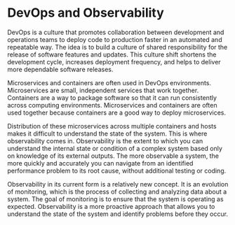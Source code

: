 # DevOps and Observability

DevOps is a culture that promotes collaboration between development and operations teams
to deploy code to production faster in an automated and repeatable way. The idea is to
build a culture of shared responsibility for the release of software features and
updates. This culture shift shortens the development cycle, increases deployment
frequency, and helps to deliver more dependable software releases.

Microservices and containers are often used in DevOps environments. Microservices are
small, independent services that work together. Containers are a way to package software
so that it can run consistently across computing environments. Microservices and
containers are often used together because containers are a good way to deploy
microservices.

Distribution of these microservices across multiple containers and hosts makes it
difficult to understand the state of the system. This is where observability comes in.
Observability is the extent to which you can understand the internal state or condition
of a complex system based only on knowledge of its external outputs. The more observable
a system, the more quickly and accurately you can navigate from an identified performance
problem to its root cause, without additional testing or coding.

Observability in its current form is a relatively new concept. It is an evolution of
monitoring, which is the process of collecting and analyzing data about a system. The
goal of monitoring is to ensure that the system is operating as expected. Observability
is a more proactive approach that allows you to understand the state of the system and
identify problems before they occur.
